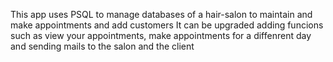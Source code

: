 This app uses PSQL to manage databases of a hair-salon to maintain and make appointments and add customers
It can be upgraded adding funcions such as view your appointments, make appointments for a diffenrent day and sending mails to the salon and the client
